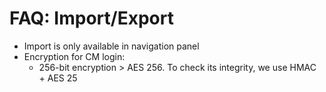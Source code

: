 [title]: #	"Import/Export"
[tags]: #	"import,faq,export,encryption,integrity"
[priority]: #	"603"
# FAQ: Import/Export

- Import is only available in navigation panel 
- Encryption for CM login:
  - 256-bit encryption > AES 256. To check its integrity, we use HMAC + AES 25